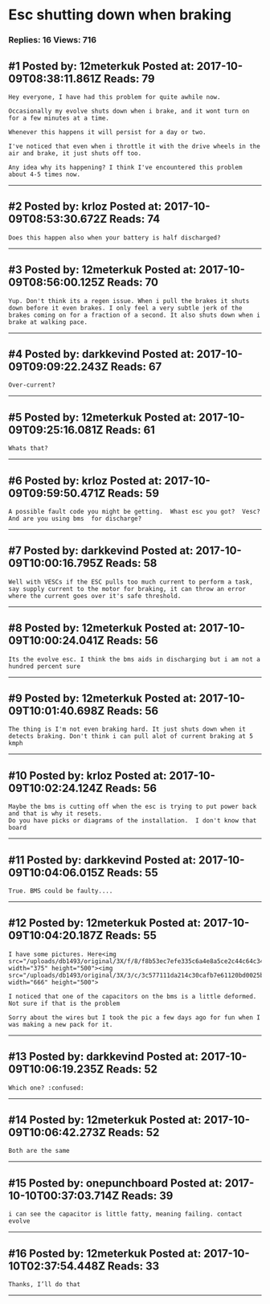 # Esc shutting down when braking

### Replies: 16 Views: 716

## \#1 Posted by: 12meterkuk Posted at: 2017-10-09T08:38:11.861Z Reads: 79

```
Hey everyone, I have had this problem for quite awhile now.

Occasionally my evolve shuts down when i brake, and it wont turn on for a few minutes at a time. 

Whenever this happens it will persist for a day or two.

I've noticed that even when i throttle it with the drive wheels in the air and brake, it just shuts off too.

Any idea why its happening? I think I've encountered this problem about 4-5 times now.
```

---
## \#2 Posted by: krloz Posted at: 2017-10-09T08:53:30.672Z Reads: 74

```
Does this happen also when your battery is half discharged?
```

---
## \#3 Posted by: 12meterkuk Posted at: 2017-10-09T08:56:00.125Z Reads: 70

```
Yup. Don't think its a regen issue. When i pull the brakes it shuts down before it even brakes. I only feel a very subtle jerk of the brakes coming on for a fraction of a second. It also shuts down when i brake at walking pace.
```

---
## \#4 Posted by: darkkevind Posted at: 2017-10-09T09:09:22.243Z Reads: 67

```
Over-current?
```

---
## \#5 Posted by: 12meterkuk Posted at: 2017-10-09T09:25:16.081Z Reads: 61

```
Whats that?
```

---
## \#6 Posted by: krloz Posted at: 2017-10-09T09:59:50.471Z Reads: 59

```
A possible fault code you might be getting.  Whast esc you got?  Vesc? And are you using bms  for discharge?
```

---
## \#7 Posted by: darkkevind Posted at: 2017-10-09T10:00:16.795Z Reads: 58

```
Well with VESCs if the ESC pulls too much current to perform a task, say supply current to the motor for braking, it can throw an error where the current goes over it's safe threshold.
```

---
## \#8 Posted by: 12meterkuk Posted at: 2017-10-09T10:00:24.041Z Reads: 56

```
Its the evolve esc. I think the bms aids in discharging but i am not a hundred percent sure
```

---
## \#9 Posted by: 12meterkuk Posted at: 2017-10-09T10:01:40.698Z Reads: 56

```
The thing is I'm not even braking hard. It just shuts down when it detects braking. Don't think i can pull alot of current braking at 5 kmph
```

---
## \#10 Posted by: krloz Posted at: 2017-10-09T10:02:24.124Z Reads: 56

```
Maybe the bms is cutting off when the esc is trying to put power back and that is why it resets. 
Do you have picks or diagrams of the installation.  I don't know that board
```

---
## \#11 Posted by: darkkevind Posted at: 2017-10-09T10:04:06.015Z Reads: 55

```
True. BMS could be faulty....
```

---
## \#12 Posted by: 12meterkuk Posted at: 2017-10-09T10:04:20.187Z Reads: 55

```
I have some pictures. Here<img src="/uploads/db1493/original/3X/f/8/f8b53ec7efe335c6a4e8a5ce2c44c64c34d56711.jpeg" width="375" height="500"><img src="/uploads/db1493/original/3X/3/c/3c577111da214c30cafb7e61120bd0025b028632.jpeg" width="666" height="500">

I noticed that one of the capacitors on the bms is a little deformed. Not sure if that is the problem

Sorry about the wires but I took the pic a few days ago for fun when I was making a new pack for it.
```

---
## \#13 Posted by: darkkevind Posted at: 2017-10-09T10:06:19.235Z Reads: 52

```
Which one? :confused:
```

---
## \#14 Posted by: 12meterkuk Posted at: 2017-10-09T10:06:42.273Z Reads: 52

```
Both are the same
```

---
## \#15 Posted by: onepunchboard Posted at: 2017-10-10T00:37:03.714Z Reads: 39

```
i can see the capacitor is little fatty, meaning failing. contact evolve
```

---
## \#16 Posted by: 12meterkuk Posted at: 2017-10-10T02:37:54.448Z Reads: 33

```
Thanks, I’ll do that
```

---
